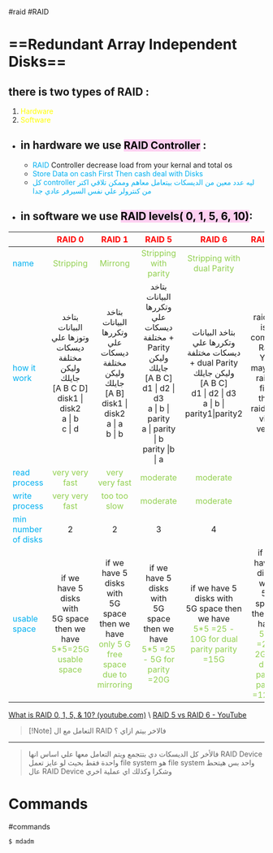 #raid #RAID 
# ==Redundant Array Independent Disks==

## there is two types of RAID :
1. <span style="color:rgb(255, 255, 0)">Hardware</span>
2. <span style="color:rgb(255, 255, 0)">Software</span>
- ## in hardware we use <mark style="background: #FFB8EBA6;font-size:20px">RAID Controller</mark> :
  - <span style="color:rgb(0, 176, 240)">RAID</span> Controller decrease load from your kernal and total os
  - <span style="color:rgb(0, 176, 240)">Store Data on cash First Then cash deal with Disks</span>
  - <span style="color:rgb(0, 176, 240)">كل controller ليه عدد معين من الديسكات بيتعامل معاهم وممكن تلاقي اكتر من كنترولر علي نفس السيرفر عادي جدا </span> 
- ## in software we use <mark style="background: #FFB8EBA6;">RAID levels( 0, 1, 5, 6, 10)</mark>:

|                                                                 |                                                                                                                     <span style="color:rgb(255, 0, 0)">RAID 0</span>                                                                                                                     |                     <span style="color:rgb(255, 0, 0)">RAID </span><span style="color:rgb(255, 0, 0)">1</span>                      |                                                       <span style="color:rgb(255, 0, 0)">RAID 5</span>                                                        |                                                           <span style="color:rgb(255, 0, 0)">RAID 6</span>                                                           |                                                 <span style="color:rgb(255, 0, 0)">RAID 10</span>                                                 |
| --------------------------------------------------------------- | :--------------------------------------------------------------------------------------------------------------------------------------------------------------------------------------------------------------------------------------------------------------------------------------: | :---------------------------------------------------------------------------------------------------------------------------------: | :-----------------------------------------------------------------------------------------------------------------------------------------------------------: | :------------------------------------------------------------------------------------------------------------------------------------------------------------------: | :-----------------------------------------------------------------------------------------------------------------------------------------------: |
| <span style="color:rgb(0, 176, 240)">name</span>                | <span style="color:rgb(146, 208, 80)">Stripping</span> <span style="color:rgb(146, 208, 80)"><span style="color:rgb(146, 208, 80)"><span style="color:rgb(146, 208, 80)"><span style="color:rgb(146, 208, 80)"><span style="color:rgb(146, 208, 80)"></span></span></span></span></span> |                                        <span style="color:rgb(146, 208, 80)">Mirrong</span>                                         |                                              <span style="color:rgb(146, 208, 80)">Stripping with parity</span>                                               |                                               <span style="color:rgb(146, 208, 80)">Stripping with dual Parity</span>                                                |                                                  <span style="color:rgb(146, 208, 80)">-</span>                                                   |
| <span style="color:rgb(0, 176, 240)">how it work</span>         |                                                                                    بتاخد البيانات وتوزها علي ديسكات مختلفة<br>وليكن جايلك<br> [A B C D]<br>disk1  \|  disk2<br>a  \|  b<br>c   \|  d                                                                                     |           بتاخد البيانات وتكررها  علي ديسكات مختلفة<br>وليكن جايلك<br> [A B]<br>disk1  \|  disk2<br>a  \|  a<br>b   \|  b           | بتاخد البيانات وتكررها  علي ديسكات مختلفة + Parity<br>وليكن جايلك<br> [A B C]<br>d1  \|  d2 \|  d3<br>a \| b \| parity<br>a \| parity \| b<br>parity \|b \| a | بتاخد البيانات وتكررها  علي ديسكات مختلفة + dual Parity<br>وليكن جايلك<br> [A B C]<br>d1  \|  d2 \|  d3<br>a \| b \|                            parity1\|parity2<br> |                                  raid 10 is a complex Raid<br>You may use raid 0 first then raid 1 or vise versa                                  |
| <span style="color:rgb(0, 176, 240)">read process</span>        |                                                                                                               <span style="color:rgb(146, 208, 80)">very very fast</span>                                                                                                                |                                     <span style="color:rgb(146, 208, 80)">very very fast</span>                                     |                                                     <span style="color:rgb(146, 208, 80)">moderate</span>                                                     |                                                        <span style="color:rgb(146, 208, 80)">moderate</span>                                                         |                                                                         -                                                                         |
| <span style="color:rgb(0, 176, 240)">write process</span>       |                                                                                                               <span style="color:rgb(146, 208, 80)">very very fast</span>                                                                                                                |                                     <span style="color:rgb(146, 208, 80)">too too slow </span>                                      |                                                     <span style="color:rgb(146, 208, 80)">moderate</span>                                                     |                                                        <span style="color:rgb(146, 208, 80)">moderate</span>                                                         |                                                                         -                                                                         |
| <span style="color:rgb(0, 176, 240)">min number of disks</span> |                                                                                                                                            2                                                                                                                                             |                                                                  2                                                                  |                                                                               3                                                                               |                                                                                  4                                                                                   |                                                                         4                                                                         |
| <span style="color:rgb(0, 176, 240)">usable space</span>        |                                                                                   if we have 5 disks with <br>5G space then we have <span style="color:rgb(146, 208, 80)">5*5=25G usable space</span>                                                                                    | if we have 5 disks with <br>5G space then we have <span style="color:rgb(146, 208, 80)">only 5 G free space due to mirroring</span> |            if we have 5 disks with <br>5G space then we have<br><span style="color:rgb(146, 208, 80)">5\*5 =25 - 5G for parity <br>=20G</span><br>            |           if we have 5 disks with <br>5G space then we have<br><span style="color:rgb(146, 208, 80)">5\*5 =25 - 10G for dual parity parity <br>=15G</span>           | if we have 5 disks with <br>5G space then we have<br><span style="color:rgb(146, 208, 80)">5\*5 =25 / 2G for dual parity parity <br>=12.5G</span> |
[What is RAID 0, 1, 5, & 10? (youtube.com)](https://www.youtube.com/watch?v=U-OCdTeZLac)
\ [RAID 5 vs RAID 6 - YouTube](https://www.youtube.com/watch?v=UuUgfCvt9-Q&t=31s)


> [!Note] التعامل مع ال RAID فالاخر بيتم ازاي ؟
---
> فالأخر كل الديسكات دي بتتجمع ويتم التعامل معها علي اساس انها RAID Device واحدة فقط بحيث لو عايز تعمل file system هو file system واحد بس هيتحط عال RAID Device وشكرا وكذلك اي عملية اخري


# Commands 
#commands

```bash
$ mdadm
```
